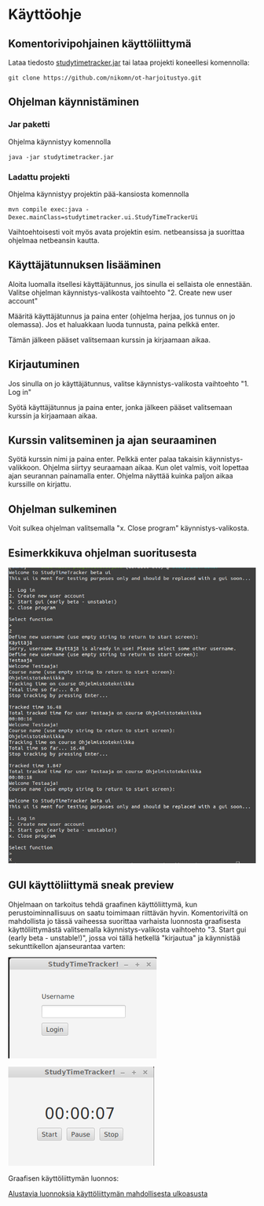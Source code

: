 # Käyttöohje

## Komentorivipohjainen käyttöliittymä

Lataa tiedosto [studytimetracker.jar](https://github.com/nikomn/ot-harjoitustyo/releases/tag/viikko5) tai lataa projekti koneellesi komennolla:

```
git clone https://github.com/nikomn/ot-harjoitustyo.git
```

## Ohjelman käynnistäminen

### Jar paketti

Ohjelma käynnistyy komennolla

```
java -jar studytimetracker.jar
```

### Ladattu projekti

Ohjelma käynnistyy projektin pää-kansiosta komennolla

```
mvn compile exec:java -Dexec.mainClass=studytimetracker.ui.StudyTimeTrackerUi
```

Vaihtoehtoisesti voit myös avata projektin esim. netbeansissa ja suorittaa ohjelmaa netbeansin kautta.

## Käyttäjätunnuksen lisääminen

Aloita luomalla itsellesi käyttäjätunnus, jos sinulla ei sellaista ole ennestään.
Valitse ohjelman käynnistys-valikosta vaihtoehto "2. Create new user account"

Määritä käyttäjätunnus ja paina enter (ohjelma herjaa, jos tunnus on jo olemassa). Jos et
haluakkaan luoda tunnusta, paina pelkkä enter.

Tämän jälkeen pääset valitsemaan kurssin ja kirjaamaan aikaa.

## Kirjautuminen

Jos sinulla on jo käyttäjätunnus, valitse käynnistys-valikosta vaihtoehto "1. Log in"

Syötä käyttäjätunnus ja paina enter, jonka jälkeen pääset valitsemaan kurssin ja kirjaamaan aikaa.

## Kurssin valitseminen ja ajan seuraaminen

Syötä kurssin nimi ja paina enter. Pelkkä enter palaa takaisin käynnistys-valikkoon.
Ohjelma siirtyy seuraamaan aikaa. Kun olet valmis, voit lopettaa ajan seurannan painamalla enter.
Ohjelma näyttää kuinka paljon aikaa kurssille on kirjattu.

## Ohjelman sulkeminen

Voit sulkea ohjelman valitsemalla "x. Close program" käynnistys-valikosta.

## Esimerkkikuva ohjelman suoritusesta

![Komentorivikäyttöliittymä esimerkki](https://github.com/nikomn/ot-harjoitustyo/blob/master/dokumentaatio/kuvat/esimerkki_output1.jpg)

## GUI käyttöliittymä sneak preview

Ohjelmaan on tarkoitus tehdä graafinen käyttöliittymä, kun perustoiminnallisuus on saatu toimimaan riittävän hyvin.
Komentoriviltä on mahdollista jo tässä vaiheessa suorittaa varhaista luonnosta graafisesta käyttöliittymästä valitsemalla
käynnistys-valikosta vaihtoehto "3. Start gui (early beta - unstable!)",
jossa voi tällä hetkellä "kirjautua" ja käynnistää sekunttikellon ajanseurantaa varten:

![Kirjautuminen](https://github.com/nikomn/ot-harjoitustyo/blob/master/dokumentaatio/kuvat/gui1.png)

![Ajanseuranta](https://github.com/nikomn/ot-harjoitustyo/blob/master/dokumentaatio/kuvat/gui2.png)

Graafisen käyttöliittymän luonnos:

[Alustavia luonnoksia käyttöliittymän mahdollisesta ulkoasusta](https://github.com/nikomn/ot-harjoitustyo/blob/master/dokumentaatio/kauttoliittymaluonnos.md)
